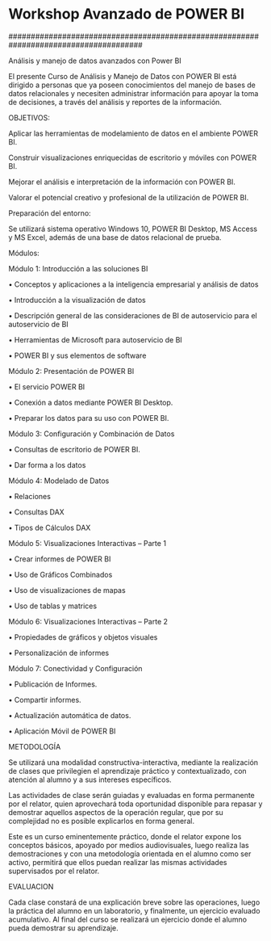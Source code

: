 # Workshop Avanzado de POWER BI
######################################################################################

Análisis y manejo de datos avanzados con Power BI


El presente Curso de Análisis y Manejo de Datos con POWER BI está dirigido a personas que ya poseen conocimientos del manejo de bases de datos relacionales y necesiten administrar información para apoyar la toma de decisiones, a través del análisis y reportes de la información. 

OBJETIVOS:

Aplicar las herramientas de modelamiento de datos en el ambiente POWER BI.

Construir visualizaciones enriquecidas de escritorio y móviles con POWER BI.

Mejorar el análisis e interpretación de la información con POWER BI.

Valorar el potencial creativo y profesional de la utilización de POWER BI.


Preparación del entorno:

Se utilizará sistema operativo Windows 10, POWER BI Desktop, MS Access y MS Excel, además de una base de datos relacional de prueba.

Módulos:

Módulo 1: Introducción a las soluciones BI

• Conceptos y aplicaciones a la inteligencia empresarial y análisis de datos

• Introducción a la visualización de datos

• Descripción general de las consideraciones de BI de autoservicio para el autoservicio de BI

• Herramientas de Microsoft para autoservicio de BI

• POWER BI y sus elementos de software


Módulo 2: Presentación de POWER BI

• El servicio POWER BI

• Conexión a datos mediante POWER BI Desktop.

• Preparar los datos para su uso con POWER BI.

Módulo 3: Configuración y Combinación de Datos

• Consultas de escritorio de POWER BI.

• Dar forma a los datos

Módulo 4: Modelado de Datos

• Relaciones

• Consultas DAX

• Tipos de Cálculos DAX

Módulo 5: Visualizaciones Interactivas – Parte 1

• Crear informes de POWER BI

• Uso de Gráficos Combinados

• Uso de visualizaciones de mapas

• Uso de tablas y matrices

Módulo 6: Visualizaciones Interactivas – Parte 2

• Propiedades de gráficos y objetos visuales

• Personalización de informes

Módulo 7: Conectividad y Configuración

• Publicación de Informes.

• Compartir informes.

• Actualización automática de datos.

• Aplicación Móvil de POWER BI

METODOLOGÍA

Se utilizará una modalidad constructiva-interactiva, mediante la realización de clases que privilegien el aprendizaje práctico y contextualizado, con atención al alumno y a sus intereses específicos.
 
Las actividades de clase serán guiadas y evaluadas en forma permanente por el relator, quien aprovechará toda oportunidad disponible para repasar y demostrar aquellos aspectos de la operación regular, que por su complejidad no es posible explicarlos en forma general.

Este es un curso eminentemente práctico, donde el relator expone los conceptos básicos, apoyado por medios audiovisuales, luego realiza las demostraciones y con una metodología orientada en el alumno como ser activo, permitirá que ellos puedan realizar las mismas actividades supervisados por el relator.

EVALUACION

Cada clase constará de una explicación breve sobre las operaciones, luego la práctica del alumno en un laboratorio, y finalmente, un ejercicio evaluado acumulativo. Al final del curso se realizará un ejercicio donde el alumno pueda demostrar su aprendizaje.
